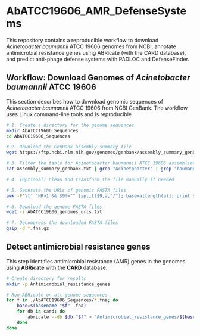 # AbATCC19606_AMR_DefenseSystems

This repository contains a reproducible workflow to download *Acinetobacter baumannii* ATCC 19606 genomes from NCBI, annotate antimicrobial resistance genes using ABRicate (with the CARD database), and predict anti-phage defense systems with PADLOC and DefenseFinder.

## Workflow: Download Genomes of *Acinetobacter baumannii* ATCC 19606

This section describes how to download genomic sequences of *Acinetobacter baumannii* ATCC 19606 from NCBI GenBank. The workflow uses Linux command-line tools and is reproducible.

```bash
# 1. Create a directory for the genome sequences
mkdir AbATCC19606_Sequences
cd AbATCC19606_Sequences

# 2. Download the GenBank assembly summary file
wget https://ftp.ncbi.nlm.nih.gov/genomes/genbank/assembly_summary_genbank.txt

# 3. Filter the table for Acinetobacter baumannii ATCC 19606 assemblies
cat assembly_summary_genbank.txt | grep "Acinetobacter" | grep "baumannii" | grep "ATCC" | grep "19606" > AbATCC19606_assembly_summary_genbank.tsv

# 4. (Optional) Clean and transform the file manually if needed

# 5. Generate the URLs of genomic FASTA files
awk -F'\t' 'NR>1 && $9!="" {split($9,a,"/"); base=a[length(a)]; print $9 "/" base "_genomic.fna.gz"}' AbATCC19606_assembly_summary_genbank.tsv > AbATCC19606_genomes_urls.txt

# 6. Download the genome FASTA files
wget -i AbATCC19606_genomes_urls.txt

# 7. Decompress the downloaded FASTA files
gzip -d *.fna.gz
```

## Detect antimicrobial resistance genes

This step identifies antimicrobial resistance (AMR) genes in the genomes using **ABRicate** with the **CARD** database.

```bash
# Create directory for results
mkdir -p Antimicrobial_resistance_genes

# Run ABRicate on all genome sequences
for f in ./AbATCC19606_Sequences/*.fna; do
    base=$(basename "$f" .fna)
    for db in card; do
        abricate --db $db "$f" > "Antimicrobial_resistance_genes/${base}_${db}.tab"
    done
done
```
